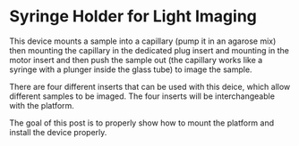 # Syringe Holder for Light Imaging

This device mounts a sample into a capillary (pump it in an agarose mix) then mounting the capillary in the dedicated plug insert and mounting
in the motor insert and then push the sample out (the capillary works like a syringe with a plunger inside the glass tube) to image the sample. 

There are four different inserts that can be used with this deice, which allow different samples to be imaged. The four inserts will be interchangeable with the platform. 

The goal of this post is to properly show how to mount the platform and install the device properly.
